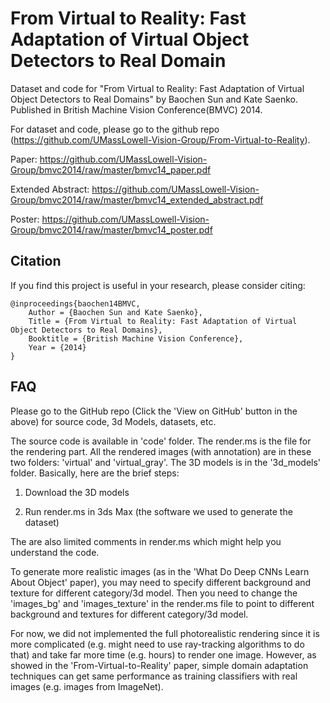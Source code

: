 From Virtual to Reality: Fast Adaptation of Virtual Object Detectors to Real Domain
========

Dataset and code for "From Virtual to Reality: Fast Adaptation of Virtual Object Detectors to Real Domains" by Baochen Sun and Kate Saenko. Published in British Machine Vision Conference(BMVC) 2014.

For dataset and code, please go to the github repo (https://github.com/UMassLowell-Vision-Group/From-Virtual-to-Reality).

Paper: https://github.com/UMassLowell-Vision-Group/bmvc2014/raw/master/bmvc14_paper.pdf

Extended Abstract: https://github.com/UMassLowell-Vision-Group/bmvc2014/raw/master/bmvc14_extended_abstract.pdf

Poster: https://github.com/UMassLowell-Vision-Group/bmvc2014/raw/master/bmvc14_poster.pdf

Citation
--------------

If you find this project is useful in your research, please consider citing:

```
@inproceedings{baochen14BMVC,
    Author = {Baochen Sun and Kate Saenko},
    Title = {From Virtual to Reality: Fast Adaptation of Virtual Object Detectors to Real Domains},
    Booktitle = {British Machine Vision Conference},
    Year = {2014}
}
```

FAQ
--------------
Please go to the GitHub repo (Click the 'View on GitHub' button in the above) for source code, 3d Models, datasets, etc.

The source code is available in 'code' folder. The render.ms is the file for the rendering part. All the rendered images (with annotation) are in these two folders: 'virtual' and 'virtual_gray'. The 3D models is in the '3d_models' folder. Basically, here are the brief steps:

1. Download the 3D models

2. Run render.ms in 3ds Max (the software we used to generate the dataset)

The are also limited comments in render.ms which might help you understand the code.

To generate more realistic images (as in the 'What Do Deep CNNs Learn About Object' paper), you may need to specify different background and texture for different category/3d model. Then you need to change the 'images_bg' and 'images_texture' in the render.ms file to point to different background and textures for different category/3d model.

For now, we did not implemented the full photorealistic rendering since it is more complicated (e.g. might need to use ray-tracking algorithms to do that) and take far more time (e.g. hours) to render one image. However, as showed in the 'From-Virtual-to-Reality' paper, simple domain adaptation techniques can get same performance as training classifiers with real images (e.g. images from ImageNet).
